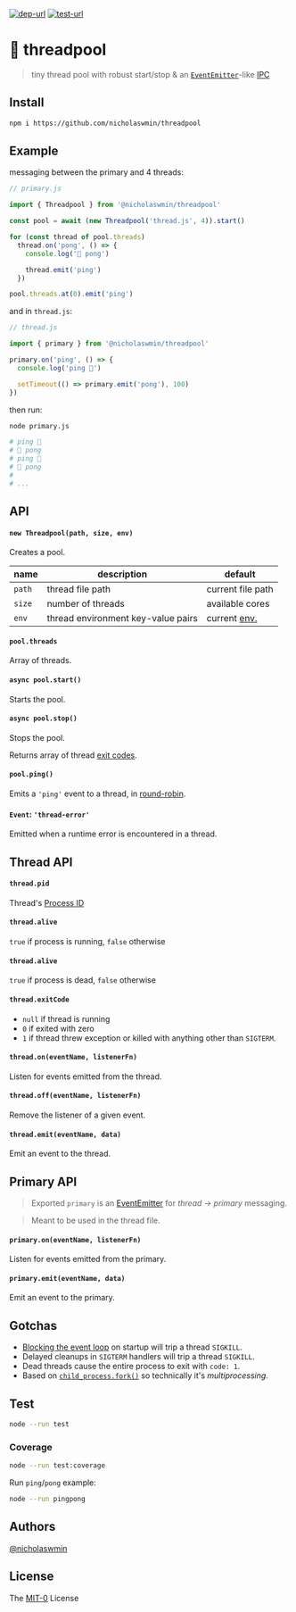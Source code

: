 [![dep-url][dep-badge]][dep-url] [![test-url][test-badge]][test-url] 

# :thread: threadpool

> tiny thread pool with robust start/stop & an [`EventEmitter`][ee]-like [IPC]

## Install

```bash
npm i https://github.com/nicholaswmin/threadpool
```

## Example

messaging between the primary and 4 threads:

```js
// primary.js

import { Threadpool } from '@nicholaswmin/threadpool'

const pool = await (new Threadpool('thread.js', 4)).start()

for (const thread of pool.threads)
  thread.on('pong', () => {
    console.log('🏓 pong')

    thread.emit('ping')
  })

pool.threads.at(0).emit('ping')
```

and in `thread.js`:

```js
// thread.js 

import { primary } from '@nicholaswmin/threadpool'

primary.on('ping', () => {
  console.log('ping 🏓')

  setTimeout(() => primary.emit('pong'), 100)
})
```

then run:

```bash
node primary.js
```

```bash
# ping 🏓
# 🏓 pong
# ping 🏓
# 🏓 pong
# 
# ...
```

## API

#### `new Threadpool(path, size, env)`

Creates a pool.  


| name         	| description                         | default         	   |
|--------------	|------------------------------------ |--------------------  |
| `path`      	| thread file path                    | current file path    |
| `size`       	| number of threads                   | available cores      |
| `env`        	| thread environment key-value pairs  | current [env.][env]	 |


#### `pool.threads`

Array of threads. 

#### `async pool.start()`

Starts the pool.

#### `async pool.stop()`

Stops the pool.   

Returns array of thread [exit codes][ecodes].  

#### `pool.ping()`

Emits a `'ping'` event to a thread, in [round-robin][rr]. 

#### `Event`: `'thread-error'` 

Emitted when a runtime error is encountered in a thread.

## Thread API

#### `thread.pid`

Thread's [Process ID][pid]

#### `thread.alive`

`true` if process is running, `false` otherwise

#### `thread.alive`

`true` if process is dead, `false` otherwise

#### `thread.exitCode`

- `null` if thread is running
- `0` if exited with zero 
- `1` if thread threw exception or killed with anything other than `SIGTERM`.

#### `thread.on(eventName, listenerFn)`

Listen for events emitted from the thread.

#### `thread.off(eventName, listenerFn)`

Remove the listener of a given event.

#### `thread.emit(eventName, data)`

Emit an event to the thread.

## Primary API

> Exported `primary` is an [EventEmitter][ee] for *thread -> primary* messaging.    

> Meant to be used in the thread file.

#### `primary.on(eventName, listenerFn)`

Listen for events emitted from the primary.

#### `primary.emit(eventName, data)`

Emit an event to the primary.

## Gotchas 

- [Blocking the event loop][ee-block] on startup will trip a thread `SIGKILL`.
- Delayed cleanups in `SIGTERM` handlers will trip a thread `SIGKILL`.
- Dead threads cause the entire process to exit with `code: 1`.
- Based on [`child_process.fork()`][cp-fork] so technically 
  it's *multiprocessing*.

## Test 

```bash 
node --run test
```

### Coverage 

```bash
node --run test:coverage
```

Run `ping`/`pong` example:

```bash 
node --run pingpong
```

## Authors

[@nicholaswmin][nicholaswmin]

## License 

The [MIT-0][license] License 


[test-badge]: https://github.com/nicholaswmin/threadpool/actions/workflows/test.yml/badge.svg
[test-url]: https://github.com/nicholaswmin/threadpool/actions/workflows/test.yml
[dep-badge]: https://img.shields.io/badge/dependencies-0-b.svg
[dep-url]: https://blog.author.io/npm-needs-a-personal-trainer-537e0f8859c6

[ipc]: https://en.wikipedia.org/wiki/Inter-process_communication
[cp-fork]: https://nodejs.org/api/child_process.html#child_processforkmodulepath-args-options
[env]: https://nodejs.org/api/process.html#processenv
[ee]: https://nodejs.org/docs/latest/api/events.html#emitteremiteventname-args
[ecodes]: https://en.wikipedia.org/wiki/Exit_status
[pid]: https://en.wikipedia.org/wiki/Process_identifier
[ee-block]: https://nodejs.org/en/learn/asynchronous-work/dont-block-the-event-loop
[rr]: https://en.wikipedia.org/wiki/Round-robin_scheduling

[nicholaswmin]: https://github.com/nicholaswmin
[license]: ./LICENSE
